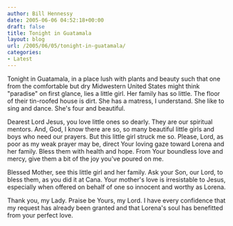 ```yaml
---
author: Bill Hennessy
date: 2005-06-06 04:52:18+00:00
draft: false
title: Tonight in Guatamala
layout: blog
url: /2005/06/05/tonight-in-guatamala/
categories:
- Latest
---
```


Tonight in Guatamala, in a place lush with plants and beauty such that one from the comfortable but dry Midwestern United States might think "paradise" on first glance, lies a little girl.  Her family has so little.  The floor of their tin-roofed house is dirt.  She has a matress, I understand.  She like to sing and dance.  She's four and beautiful.

Dearest Lord Jesus, you love little ones so dearly.  They are our spiritual mentors.  And, God, I know there are so, so many beautiful little girls and boys who need our prayers.  But this little girl struck me so.  Please, Lord, as poor as my weak prayer may be, direct Your loving gaze toward Lorena and her family.   Bless them with health and hope.  From Your boundless love and mercy, give them a bit of the joy you've poured on me.

Blessed Mother, see this little girl and her family.  Ask your Son, our Lord, to bless them, as you did it at Cana.  Your mother's love is irresistable to Jesus, especially when offered on behalf of one so innocent and worthy as Lorena.

Thank you, my Lady.  Praise be Yours, my Lord.  I have every confidence that my request has already been granted and that Lorena's soul has benefitted from your perfect love.  
